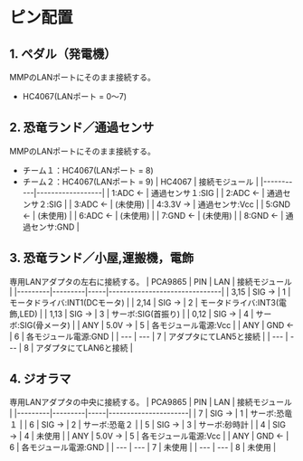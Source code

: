 # ピン配置

## 1. ペダル（発電機）
MMPのLANポートにそのまま接続する。
- HC4067(LANポート = 0～7)

## 2. 恐竜ランド／通過センサ
MMPのLANポートにそのまま接続する。
- チーム１：HC4067(LANポート = 8)
- チーム２：HC4067(LANポート = 9)
| HC4067    | 接続モジュール   |
|-----------|------------------|
| 1:ADC  ← | 通過センサ１:SIG |
| 2:ADC  ← | 通過センサ２:SIG |
| 3:ADC  ← | (未使用)         |
| 4:3.3V → | 通過センサ:Vcc   |
| 5:GND  ← | (未使用)         |
| 6:ADC  ← | (未使用)         |
| 7:GND  ← | (未使用)         |
| 8:GND  ← | 通過センサ:GND   |

## 3. 恐竜ランド／小屋,運搬機，電飾
専用LANアダプタの左右に接続する。
| PCA9865 | PIN      | LAN | 接続モジュール                |
|---------|---------|-----|-------------------------------|
| 3,15    | SIG  → |  1  | モータドライバ:INT1(DCモータ) |
| 2,14    | SIG  → |  2  | モータドライバ:INT3(電飾,LED) |
| 1,13    | SIG  → |  3  | サーボ:SIG(首振り)            |
| 0,12    | SIG  → |  4  | サーボ:SIG(骨メータ)          |
| ANY     | 5.0V → |  5  | 各モジュール電源:Vcc          |
| ANY     | GND  ← |  6  | 各モジュール電源:GND          |
| ---     | ---     |  7  | アダプタにてLAN5と接続        |
| ---     | ---     |  8  | アダプタにてLAN6と接続        |

## 4. ジオラマ
専用LANアダプタの中央に接続する。
| PCA9865 | PIN     | LAN | 接続モジュール       |
|---------|---------|-----|----------------------|
| 7       | SIG  → |  1  | サーボ:恐竜１        |
| 6       | SIG  → |  2  | サーボ:恐竜２        |
| 5       | SIG  → |  3  | サーボ:砂時計        |
| 4       | SIG  → |  4  | 未使用               |
| ANY     | 5.0V → |  5  | 各モジュール電源:Vcc |
| ANY     | GND  ← |  6  | 各モジュール電源:GND |
| ---     | ---     |  7  | 未使用               |
| ---     | ---     |  8  | 未使用               |

